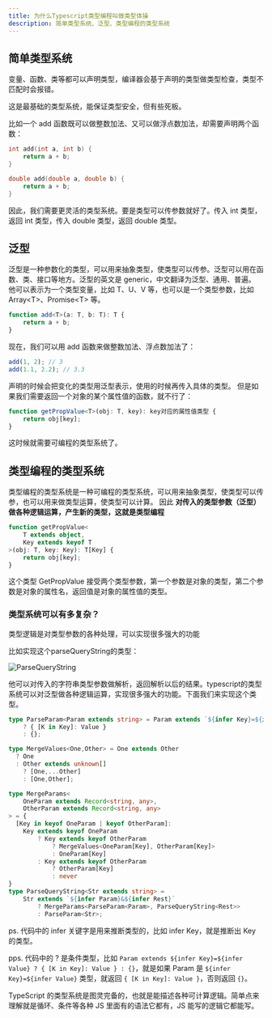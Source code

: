 ```yaml
---
title: 为什么Typescript类型编程叫做类型体操
description: 简单类型系统、泛型、类型编程的类型系统
---
```


## 简单类型系统

变量、函数、类等都可以声明类型，编译器会基于声明的类型做类型检查，类型不匹配时会报错。

这是最基础的类型系统，能保证类型安全，但有些死板。

比如一个 add 函数既可以做整数加法、又可以做浮点数加法，却需要声明两个函数：


```c
int add(int a, int b) {
    return a + b;
}

double add(double a, double b) {
    return a + b;
}
```

因此，我们需要更灵活的类型系统。要是类型可以传参数就好了。传入 int 类型，返回 int 类型，传入 double 类型，返回 double 类型。

## 泛型

泛型是一种参数化的类型，可以用来抽象类型，使类型可以传参。泛型可以用在函数、类、接口等地方。泛型的英文是 generic，中文翻译为泛型、通用、普遍。
他可以表示为一个类型变量，比如 T、U、V 等，也可以是一个类型参数，比如 Array\<T\>、Promise\<T\> 等。

```ts
function add<T>(a: T, b: T): T {
    return a + b;
}
```

现在，我们可以用 add 函数来做整数加法、浮点数加法了：

```ts
add(1, 2); // 3
add(1.1, 2.2); // 3.3
```

声明的时候会把变化的类型用泛型表示，使用的时候再传入具体的类型。
但是如果我们需要返回一个对象的某个属性值的函数，就不行了：

```ts
function getPropValue<T>(obj: T, key): key对应的属性值类型 {
    return obj[key];
}
```
这时候就需要可编程的类型系统了。

## 类型编程的类型系统

类型编程的类型系统是一种可编程的类型系统，可以用来抽象类型，使类型可以传参，也可以用来做类型运算，使类型可以计算。
因此 **对传入的类型参数（泛型）做各种逻辑运算，产生新的类型，这就是类型编程**

```ts
function getPropValue<
    T extends object,
    Key extends keyof T
>(obj: T, key: Key): T[Key] {
    return obj[key];
}
```

这个类型 GetPropValue 接受两个类型参数，第一个参数是对象的类型，第二个参数是对象的属性名，返回值是对象的属性值的类型。

### 类型系统可以有多复杂？

类型逻辑是对类型参数的各种处理，可以实现很多强大的功能

比如实现这个parseQueryString的类型：

![ParseQueryString](/parseQueryString.awebp)

他可以对传入的字符串类型参数做解析，返回解析以后的结果。typescript的类型系统可以对泛型做各种逻辑运算，实现很多强大的功能。下面我们来实现这个类型。

```ts
type ParseParam<Param extends string> = Param extends `${infer Key}=${infer Value}`
    ? { [K in Key]: Value }
    : {};

type MergeValues<One,Other> = One extends Other 
  ? One  
  : Other extends unknown[] 
    ? [One,...Other] 
    : [One,Other];

type MergeParams<
    OneParam extends Record<string, any>,
    OtherParam extends Record<string, any>
> = {
  [Key in keyof OneParam | keyof OtherParam]: 
    Key extends keyof OneParam
        ? Key extends keyof OtherParam
            ? MergeValues<OneParam[Key], OtherParam[Key]>
            : OneParam[Key]
        : Key extends keyof OtherParam 
            ? OtherParam[Key] 
            : never
}
type ParseQueryString<Str extends string> = 
    Str extends `${infer Param}&${infer Rest}`
        ? MergeParams<ParseParam<Param>, ParseQueryString<Rest>>
        : ParseParam<Str>;
```
ps. 代码中的 infer 关键字是用来推断类型的，比如 infer Key，就是推断出 Key 的类型。

pps. 代码中的 ? 是条件类型，比如 `Param extends ${infer Key}=${infer Value} ? { [K in Key]: Value } : {}`，就是如果 Param 是 `${infer Key}=${infer Value}` 类型，就返回 `{ [K in Key]: Value }`，否则返回 `{}`。


TypeScript 的类型系统是图灵完备的，也就是能描述各种可计算逻辑。简单点来理解就是循环、条件等各种 JS 里面有的语法它都有，JS 能写的逻辑它都能写。





